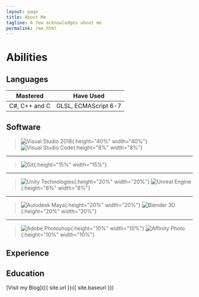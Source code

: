 ```yaml
---
layout: page
title: About Me
tagline: A few acknowledges about me
permalink: /me.html
---
```


# Abilities

## Languages

| Mastered      | Have Used            |
| ------------- | -------------------- |
| C#, C++ and C | GLSL, ECMAScript 6-7 |

## Software

> ![Visual Studio 2018](https://upload.wikimedia.org/wikipedia/commons/thumb/6/61/Visual_Studio_2017_logo_and_wordmark.svg/1920px-Visual_Studio_2017_logo_and_wordmark.svg.png){:height="40%" width="40%"}
> ![Visual Studio Code](https://upload.wikimedia.org/wikipedia/commons/thumb/2/2d/Visual_Studio_Code_1.18_icon.svg/1024px-Visual_Studio_Code_1.18_icon.svg.png){:height="8%" width="8%"}

---

> ![Git](https://upload.wikimedia.org/wikipedia/commons/thumb/e/e0/Git-logo.svg/1920px-Git-logo.svg.png){:height="15%" width="15%"}

---

> ![Unity Technologies](https://upload.wikimedia.org/wikipedia/commons/thumb/1/19/Unity_Technologies_logo.svg/1920px-Unity_Technologies_logo.svg.png){:height="20%" width="20%"}
> ![Unreal Engine](https://upload.wikimedia.org/wikipedia/commons/thumb/2/20/UE_Logo_Black_Centered.svg/800px-UE_Logo_Black_Centered.svg.png){:height="8%" width="8%"}

---

> ![Autodesk Maya](https://upload.wikimedia.org/wikipedia/en/7/75/Logo_of_Maya.png){:height="20%" width="20%"}
> ![Blender 3D](https://upload.wikimedia.org/wikipedia/commons/thumb/3/3c/Logo_Blender.svg/1920px-Logo_Blender.svg.png){:height="20%" width="20%"}

---

> ![Adobe Photoshop](https://upload.wikimedia.org/wikipedia/commons/thumb/a/af/Adobe_Photoshop_CC_icon.svg/1024px-Adobe_Photoshop_CC_icon.svg.png){:height="10%" width="10%"}
> ![Affinity Photo](https://upload.wikimedia.org/wikipedia/en/2/2f/Affinity_Photo_Logo_2017.png){:height="10%" width="10%"}

## Experience

## Education

[Visit my Blog]({{ site.url }}{{ site.baseurl }})
